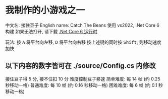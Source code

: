 # 我制作的小游戏之一

中文名: 接住豆子
English name: Catch The Beans
使用 vs2022, .Net Core 6 构建
如果无法打开, 请下载 [.Net Core 6 运行时](https://dotnet.microsoft.com/zh-cn/download/dotnet/6.0/runtime)

玩法: 按 <kbd>A</kbd> 将平台向左移, <kbd>D</kbd> 将平台向右移
按上述键的同时按 <kbd>Shift</kbd>, 则移动速度加快

## 以下内容的数字皆可在 ./source/Config.cs 内修改

接住豆子得 5 分, 接不住扣 10 分
难度控制豆子移速
简单难度: 每 14 帧 \(约 0.25 秒移动一格\)
普通难度: 每 10 帧 \(约 0.16 秒移动一格\)
困难难度: 每 6 帧 \(约 0.1 秒移动一格\)
